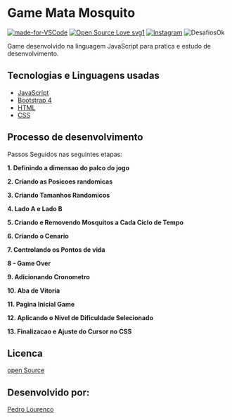 # Game Mata Mosquito


[![made-for-VSCode](https://img.shields.io/badge/Made%20for-VSCode-1f425f.svg)](https://code.visualstudio.com/)
[![Open Source Love svg1](https://badges.frapsoft.com/os/v1/open-source.svg?v=103)](https://opensource.org/)
[![Instagram](https://img.shields.io/badge/Instagram-%40devpedrolourenco-orange)](https://www.instagram.com/devpedrolourenco/)
![DesafiosOk](https://img.shields.io/badge/desafios-OK-blueviolet%22)


Game desenvolvido na linguagem JavaScript para pratica e estudo de desenvolvimento. 

## Tecnologias e Linguagens usadas

- [JavaScript](https://www.w3schools.com/jsref/default.asp)
- [Bootstrap 4](https://getbootstrap.com/)
- [HTML](https://www.w3schools.com/tags/default.asp)
- [CSS](https://www.w3schools.com/cssref/default.asp)

## Processo de desenvolvimento

Passos Seguidos nas seguintes etapas:

**1. Definindo a dimensao do palco do jogo**

**2. Criando as Posicoes randomicas**

**3. Criando Tamanhos Randomicos**

**4. Lado A e Lado B**

**5. Criando e Removendo Mosquitos a Cada Ciclo de Tempo**

**6. Criando o Cenario**

**7. Controlando os Pontos de vida**

**8 - Game Over**

**9. Adicionando Cronometro**

**10. Aba de Vitoria**

**11. Pagina Inicial Game**

**12. Aplicando o Nivel de Dificuldade Selecionado**

**13. Finalizacao e Ajuste do Cursor no CSS**

## Licenca

[open Source](https://opensource.org/) 

## Desenvolvido por:

[Pedro Lourenco](https://github.com/devpedrolourenco)